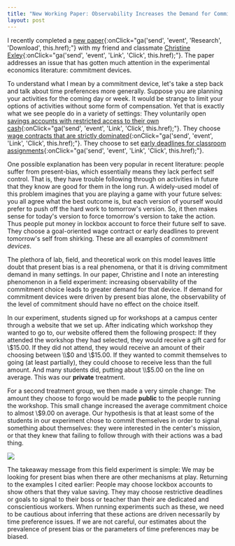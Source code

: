 ```yaml
---
title: "New Working Paper: Observability Increases the Demand for Commitment Devices"
layout: post
---
```


I recently completed a [new paper](http://stanford.edu/~jnaecker/files/research/commitment.pdf){:onClick="ga('send', 'event', 'Research', 'Download', this.href);"}  with my friend and classmate [Christine Exley](http://stanford.edu/~clexley/){:onClick="ga('send', 'event', 'Link', 'Click', this.href);"}.  The paper addresses an issue that has gotten much attention in the experimental economics literature: commitment devices.

To understand what I mean by a commitment device, let's take a step back and talk about time preferences more generally.  Suppose you are planning your activities for the coming day or week.  It would be strange to limit your options of activities without some form of compensation.  Yet that is exactly what we see people do in a variety of settings: They voluntarily open [savings accounts with restricted access to their own cash](http://ideas.repec.org/a/tpr/qjecon/v121y2006i2p635-672.html){:onClick="ga('send', 'event', 'Link', 'Click', this.href);"}. They choose [wage contracts that are strictly dominated](https://www.aeaweb.org/articles.php?doi=10.1257/aer.100.2.624){:onClick="ga('send', 'event', 'Link', 'Click', this.href);"}.  They choose to set [early deadlines for classroom assignments](http://pss.sagepub.com/content/13/3/219.abstract){:onClick="ga('send', 'event', 'Link', 'Click', this.href);"}.

One possible explanation has been very popular in recent literature: people suffer from present-bias, which essentially means they lack perfect self control.  That is, they have trouble following through on activities in future that they know are good for them in the long run.  A widely-used model of this problem imagines that you are playing a game with your future selves: you all agree what the best outcome is, but each version of yourself would prefer to push off the hard work to tomorrow's version.  So, it then makes sense for today's version to force tomorrow's version to take the action.  Thus people put money in lockbox account to force their future self to save.  They choose a goal-oriented wage contract or early deadlines to prevent tomorrow's self from shirking.  These are all examples of *commitment devices*.

The plethora of lab, field, and theoretical work on this model leaves little doubt that present bias is a real phenomena, or that it is driving commitment demand in many settings.  In our paper, Christine and I note an interesting phenomenon in a field experiment: increasing observability of the commitment choice leads to greater demand for that device.  If demand for commitment devices were driven by present bias alone, the observability of the level of commitment should have no effect on the choice itself.

In our experiment, students signed up for workshops at a campus center through a website that we set up.  After indicating which workshop they wanted to go to, our website offered them the following prospect: If they attended the workshop they had selected, they would receive a gift card for \\$15.00.  If they did not attend, they would receive an amount of their choosing between \\$0 and \\$15.00.  If they wanted to commit themselves to going (at least partially), they could choose to receive less than the full amount.  And many students did, putting about \\$5.00 on the line on average.  This was our **private** treatment.

For a second treatment group, we then made a very simple change: The amount they choose to forgo would be made **public** to the people running the workshop.  This small change increased the average commitment choice to almost \\$9.00 on average.  Our hypothesis is that at least some of the students in our experiment chose to commit themselves in order to signal something about themselves: they were interested in the center's mission, or that they knew that failing to follow through with their actions was a bad thing.  

![](../../public/img/histogram_combined.png)

The takeaway message from this field experiment is simple:  We may be looking for present bias when there are other mechanisms at play. Returning to the examples I cited earlier: People may choose lockbox accounts to show others that they value saving.  They may choose restrictive deadlines or goals to signal to their boss or teacher than their are dedicated and conscientious workers.  When running experiments such as these, we need to be cautious about inferring that these actions are driven necessarily by time preference issues.  If we are not careful, our estimates about the prevalence of present bias or the parameters of time preferences may be biased.

<script type="text/javascript">
MathJax.Hub.Config({
  tex2jax: {
    inlineMath: [['$','$'], ['\\(','\\)']],
    processEscapes: true
  }
});
</script>

